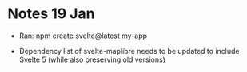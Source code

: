 # Notes 19 Jan

- Ran: npm create svelte@latest my-app

- Dependency list of svelte-maplibre needs to be updated to include Svelte 5 (while also preserving old versions)
